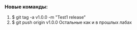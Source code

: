 ### Новые команды:
1. $ git tag -a v1.0.0 -m "Test1 release"
2. $ git push origin v1.0.0
Остальные как и в прошлых лабах

